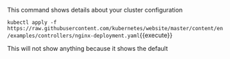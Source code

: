This command shows details about your cluster configuration

`kubectl apply -f https://raw.githubusercontent.com/kubernetes/website/master/content/en/examples/controllers/nginx-deployment.yaml`{{execute}}

This will not show anything because it shows the default


